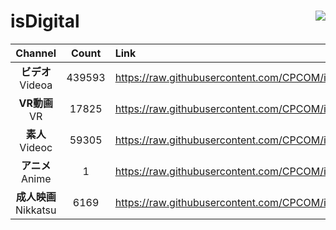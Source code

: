 # isDigital <img align="right" src="https://img.shields.io/github/last-commit/CPCOM/isDigital"/>  
  
| Channel | Count | Link |  
| :-----: | :---: | :--- |  
|**ビデオ**<br />Videoa | 439593 | https://raw.githubusercontent.com/CPCOM/isDigital/main/Videoa.txt |  
|**VR動画**<br />VR | 17825 | https://raw.githubusercontent.com/CPCOM/isDigital/main/VR.txt |  
|**素人**<br />Videoc | 59305 | https://raw.githubusercontent.com/CPCOM/isDigital/main/Videoc.txt |  
|**アニメ**<br />Anime | 1 | https://raw.githubusercontent.com/CPCOM/isDigital/main/Anime.txt |  
|**成人映画**<br />Nikkatsu | 6169 | https://raw.githubusercontent.com/CPCOM/isDigital/main/Nikkatsu.txt |  